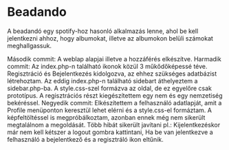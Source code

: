 # Beadando
A beadandó egy spotify-hoz hasonló alkalmazás lenne, ahol be kell jelentkezni ahhoz, hogy albumokat, illetve az albumokon belüli számokat meghallgassuk.

Második commit: A weblap alapjai illetve a hozzáférés elkészítve.
Harmadik commit: Az index.php-n található ikonok közül 3 műkődőképessé téve. Regisztráció és Bejelentkezés kidolgozva, az ehhez szükséges adatbázist létrehoztam. Az eddig index.php-n található sidebart áthelyeztem a sidebar.php-ba.
A style.css-szel formázva az oldal, de ez egyelőre csak prototípus. A regisztrációs részt kiegészítettem egy nem és egy nemzetiség bekéréssel.
Negyedik commit: Elkészítettem a felhasználó adatlapját, amit a Profile menüponton keresztül lehet elérni és a style.css-el formáztam. A képfeltöltéssel is megpróbálkoztam, azonban ennek még nem sikerült megtalálnom a megoldását.
Több hibát sikerült javítani pl.: Kijelentkezéskor már nem kell kétszer a logout gombra kattintani, Ha be van jelentkezve a felhasználó a bejelentkező és a regisztráló ikon eltűnik.